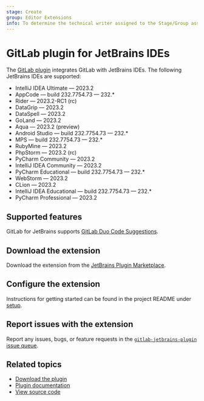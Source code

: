 ```yaml
---
stage: Create
group: Editor Extensions
info: To determine the technical writer assigned to the Stage/Group associated with this page, see https://handbook.gitlab.com/handbook/product/ux/technical-writing/#assignments
---
```


# GitLab plugin for JetBrains IDEs

The [GitLab plugin](https://plugins.jetbrains.com/plugin/22325-gitlab)
integrates GitLab with JetBrains IDEs. The following JetBrains IDEs are supported:

- IntelliJ IDEA Ultimate — 2023.2
- AppCode — build 232.7754.73 — 232.*
- Rider — 2023.2-RC1 (rc)
- DataGrip — 2023.2
- DataSpell — 2023.2
- GoLand — 2023.2
- Aqua — 2023.2 (preview)
- Android Studio — build 232.7754.73 — 232.*
- MPS — build 232.7754.73 — 232.*
- RubyMine — 2023.2
- PhpStorm — 2023.2 (rc)
- PyCharm Community — 2023.2
- IntelliJ IDEA Community — 2023.2
- PyCharm Educational — build 232.7754.73 — 232.*
- WebStorm — 2023.2
- CLion — 2023.2
- IntelliJ IDEA Educational — build 232.7754.73 — 232.*
- PyCharm Professional — 2023.2

## Supported features

GitLab for JetBrains supports [GitLab Duo Code Suggestions](../../user/project/repository/code_suggestions/index.md).

## Download the extension

Download the extension from the [JetBrains Plugin Marketplace](https://plugins.jetbrains.com/plugin/22325-gitlab).

## Configure the extension

Instructions for getting started can be found in the project README under [setup](https://gitlab.com/gitlab-org/editor-extensions/gitlab-jetbrains-plugin#setup).

## Report issues with the extension

Report any issues, bugs, or feature requests in the
[`gitlab-jetbrains-plugin` issue queue](https://gitlab.com/gitlab-org/editor-extensions/gitlab-jetbrains-plugin/-/issues).

## Related topics

- [Download the plugin](https://plugins.jetbrains.com/plugin/22325-gitlab)
- [Plugin documentation](https://gitlab.com/gitlab-org/editor-extensions/gitlab-jetbrains-plugin/-/blob/main/README.md)
- [View source code](https://gitlab.com/gitlab-org/editor-extensions/gitlab-jetbrains-plugin)
